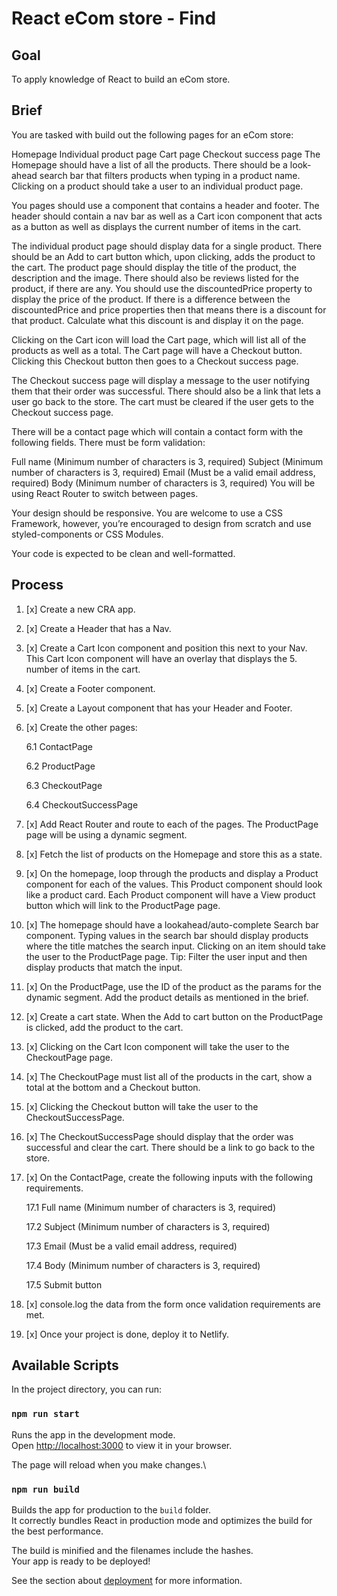 # React eCom store - Find

## Goal

To apply knowledge of React to build an eCom store.

## Brief

You are tasked with build out the following pages for an eCom store:

Homepage
Individual product page
Cart page
Checkout success page
The Homepage should have a list of all the products. There should be a look-ahead search bar that filters products when typing in a product name. Clicking on a product should take a user to an individual product page.

You pages should use a <Layout> component that contains a header and footer. The header should contain a nav bar as well as a Cart icon component that acts as a button as well as displays the current number of items in the cart.

The individual product page should display data for a single product. There should be an Add to cart button which, upon clicking, adds the product to the cart. The product page should display the title of the product, the description and the image. There should also be reviews listed for the product, if there are any. You should use the discountedPrice property to display the price of the product. If there is a difference between the discountedPrice and price properties then that means there is a discount for that product. Calculate what this discount is and display it on the page.

Clicking on the Cart icon will load the Cart page, which will list all of the products as well as a total. The Cart page will have a Checkout button. Clicking this Checkout button then goes to a Checkout success page.

The Checkout success page will display a message to the user notifying them that their order was successful. There should also be a link that lets a user go back to the store. The cart must be cleared if the user gets to the Checkout success page.

There will be a contact page which will contain a contact form with the following fields. There must be form validation:

Full name (Minimum number of characters is 3, required)
Subject (Minimum number of characters is 3, required)
Email (Must be a valid email address, required)
Body (Minimum number of characters is 3, required)
You will be using React Router to switch between pages.

Your design should be responsive. You are welcome to use a CSS Framework, however, you’re encouraged to design from scratch and use styled-components or CSS Modules.

Your code is expected to be clean and well-formatted.

## Process

1. [x] Create a new CRA app.

2. [x] Create a Header that has a Nav.

3. [x] Create a Cart Icon component and position this next to your Nav. This Cart Icon component will have an overlay that displays the 5. number of items in the cart.

4. [x] Create a Footer component.

5. [x] Create a Layout component that has your Header and Footer.

6. [x] Create the other pages:

    6.1 ContactPage

    6.2 ProductPage

    6.3 CheckoutPage

    6.4 CheckoutSuccessPage

7. [x] Add React Router and route to each of the pages. The ProductPage page will be using a dynamic segment.

8. [x] Fetch the list of products on the Homepage and store this as a state.

9. [x] On the homepage, loop through the products and display a Product component for each of the values. This Product component should look like a product card. Each Product component will have a View product button which will link to the ProductPage page.
 
10. [x] The homepage should have a lookahead/auto-complete Search bar component. Typing values in the search bar should display products where the title matches the search input. Clicking on an item should take the user to the ProductPage page. Tip: Filter the user input and then display products that match the input.

11. [x] On the ProductPage, use the ID of the product as the params for the dynamic segment. Add the product details as mentioned in the brief.

12. [x] Create a cart state. When the Add to cart button on the ProductPage is clicked, add the product to the cart.

13. [x] Clicking on the Cart Icon component will take the user to the CheckoutPage page.

14. [x] The CheckoutPage must list all of the products in the cart, show a total at the bottom and a Checkout button.

15. [x] Clicking the Checkout button will take the user to the CheckoutSuccessPage.

16. [x] The CheckoutSuccessPage should display that the order was successful and clear the cart. There should be a link to go back to the store.

17. [x] On the ContactPage, create the following inputs with the following requirements.

    17.1 Full name (Minimum number of characters is 3, required)

    17.2 Subject (Minimum number of characters is 3, required)

    17.3 Email (Must be a valid email address, required)

    17.4 Body (Minimum number of characters is 3, required)

    17.5 Submit button

18. [x] console.log the data from the form once validation requirements are met.

19. [x] Once your project is done, deploy it to Netlify.



## Available Scripts

In the project directory, you can run:

### `npm run start`

Runs the app in the development mode.\
Open [http://localhost:3000](http://localhost:3000) to view it in your browser.

The page will reload when you make changes.\


### `npm run build`

Builds the app for production to the `build` folder.\
It correctly bundles React in production mode and optimizes the build for the best performance.

The build is minified and the filenames include the hashes.\
Your app is ready to be deployed!

See the section about [deployment](https://facebook.github.io/create-react-app/docs/deployment) for more information.


